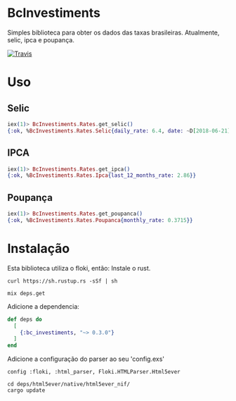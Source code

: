 # BcInvestiments

Simples biblioteca para obter os dados das taxas brasileiras. Atualmente, selic, ipca e poupança.

[![Travis](https://img.shields.io/travis/AnderLuiz/bc_investiments.svg?style=plastic)](https://travis-ci.org/AnderLuiz/bc_investiments)


# Uso

## Selic

```elixir
iex(1)> BcInvestiments.Rates.get_selic()
{:ok, %BcInvestiments.Rates.Selic{daily_rate: 6.4, date: ~D[2018-06-21], rate: 6.5}}
```

## IPCA

```elixir
iex(1)> BcInvestiments.Rates.get_ipca()
{:ok, %BcInvestiments.Rates.Ipca{last_12_months_rate: 2.86}}
```

## Poupança

```elixir
iex(1)> BcInvestiments.Rates.get_poupanca()
{:ok, %BcInvestiments.Rates.Poupanca{monthly_rate: 0.3715}}
```


# Instalação

Esta biblioteca utiliza o floki, então:
Instale o rust.

```
curl https://sh.rustup.rs -sSf | sh

mix deps.get
```

Adicione a dependencia:

```elixir
def deps do
  [
    {:bc_investiments, "~> 0.3.0"}
  ]
end
```

Adicione a configuração do parser ao seu 'config.exs'
```
config :floki, :html_parser, Floki.HTMLParser.Html5ever
```


```
cd deps/html5ever/native/html5ever_nif/
cargo update
```
